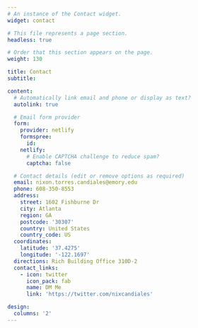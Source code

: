```yaml
---
# An instance of the Contact widget.
widget: contact

# This file represents a page section.
headless: true

# Order that this section appears on the page.
weight: 130

title: Contact
subtitle:

content:
  # Automatically link email and phone or display as text?
  autolink: true

  # Email form provider
  form:
    provider: netlify
    formspree:
      id:
    netlify:
      # Enable CAPTCHA challenge to reduce spam?
      captcha: false

  # Contact details (edit or remove options as required)
  email: nixon.torres.candiales@emory.edu
  phone: 608-350-8553
  address:
    street: 1602 Fishburne Dr
    city: Atlanta
    region: GA
    postcode: '30307'
    country: United States
    country_code: US
  coordinates:
    latitude: '37.4275'
    longitude: '-122.1697'
  directions: Rich Building Office 310D-2
  contact_links:
    - icon: twitter
      icon_pack: fab
      name: DM Me
      link: 'https://twitter.com/nixcandiales'

design:
  columns: '2'
---
```

